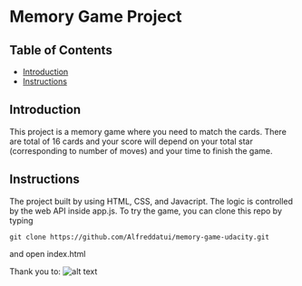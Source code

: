 # Memory Game Project

## Table of Contents

* [Introduction](#introduction)
* [Instructions](#instructions)

## Introduction

This project is a memory game where you need to match the cards. There are total of 16 cards and your score will depend on your total star (corresponding to number of moves) and your time to finish the game.

## Instructions

The project built by using HTML, CSS, and Javacript. The logic is controlled by the web API inside app.js.
To try the game, you can clone this repo by typing

```
git clone https://github.com/Alfreddatui/memory-game-udacity.git
```

and open index.html

Thank you to:
![alt text](https://cdn.worldvectorlogo.com/logos/udacity-2.svg "Udacity")

